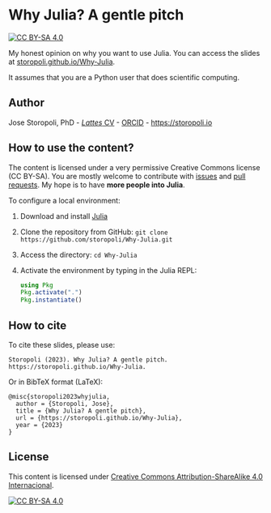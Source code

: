 # Why Julia? A gentle pitch

[![CC BY-SA
4.0](https://img.shields.io/badge/License-CC%20BY--SA%204.0-lightgrey.svg)](http://creativecommons.org/licenses/by-sa/4.0/)

My honest opinion on why you want to use Julia.
You can access the slides at [storopoli.github.io/Why-Julia](https://storopoli.github.io/Why-Julia).

It assumes that you are a Python user that does scientific computing.

## Author

Jose Storopoli, PhD - [_Lattes_ CV](http://lattes.cnpq.br/2281909649311607) - [ORCID](https://orcid.org/0000-0002-0559-5176) - <https://storopoli.io>

## How to use the content?

The content is licensed under a very permissive Creative Commons license (CC BY-SA).
You are mostly welcome to contribute with [issues](https://www.github.com/storopoli/Why-Julia/issues)
and [pull requests](https://github.com/storopoli/Why-Julia/pulls).
My hope is to have **more people into Julia**.

To configure a local environment:

1. Download and install [Julia](https://www.julialang.org/downloads/)
2. Clone the repository from GitHub:
   `git clone https://github.com/storopoli/Why-Julia.git`
3. Access the directory: `cd Why-Julia`
4. Activate the environment by typing in the Julia REPL:

   ```julia
   using Pkg
   Pkg.activate(".")
   Pkg.instantiate()
   ```

## How to cite

To cite these slides, please use:

    Storopoli (2023). Why Julia? A gentle pitch. https://storopoli.github.io/Why-Julia.

Or in BibTeX format (LaTeX):

    @misc{storopoli2023whyjulia,
      author = {Storopoli, Jose},
      title = {Why Julia? A gentle pitch},
      url = {https://storopoli.github.io/Why-Julia},
      year = {2023}
    }

## License

This content is licensed under [Creative Commons Attribution-ShareAlike 4.0 Internacional](http://creativecommons.org/licenses/by-sa/4.0/).

[![CC BY-SA 4.0](https://licensebuttons.net/l/by-sa/4.0/88x31.png)](http://creativecommons.org/licenses/by-sa/4.0/)

